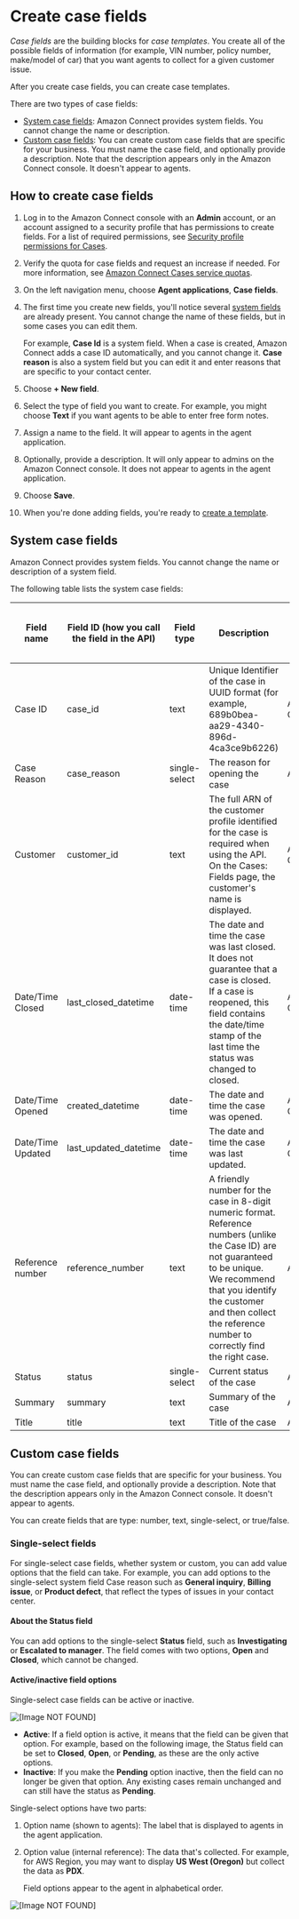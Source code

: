# Create case fields<a name="case-fields"></a>

*Case fields* are the building blocks for *case templates*\. You create all of the possible fields of information \(for example, VIN number, policy number, make/model of car\) that you want agents to collect for a given customer issue\. 

 After you create case fields, you can create case templates\.

There are two types of case fields:
+ [System case fields](#system-case-fields): Amazon Connect provides system fields\. You cannot change the name or description\.
+ [Custom case fields](#custom-case-fields): You can create custom case fields that are specific for your business\. You must name the case field, and optionally provide a description\. Note that the description appears only in the Amazon Connect console\. It doesn't appear to agents\.

## How to create case fields<a name="how-to-create-case-fields"></a>

1. Log in to the Amazon Connect console with an **Admin** account, or an account assigned to a security profile that has permissions to create fields\. For a list of required permissions, see [Security profile permissions for Cases](assign-security-profile-cases.md)\.

1. Verify the quota for case fields and request an increase if needed\. For more information, see [Amazon Connect Cases service quotas](amazon-connect-service-limits.md#cases-quotas)\.

1. On the left navigation menu, choose **Agent applications**, **Case fields**\.

1. The first time you create new fields, you'll notice several [system fields](#system-case-fields) are already present\. You cannot change the name of these fields, but in some cases you can edit them\. 

   For example, **Case Id** is a system field\. When a case is created, Amazon Connect adds a case ID automatically, and you cannot change it\. **Case reason** is also a system field but you can edit it and enter reasons that are specific to your contact center\.

1. Choose **\+ New field**\.

1. Select the type of field you want to create\. For example, you might choose **Text** if you want agents to be able to enter free form notes\.

1. Assign a name to the field\. It will appear to agents in the agent application\.

1. Optionally, provide a description\. It will only appear to admins on the Amazon Connect console\. It does not appear to agents in the agent application\.

1. Choose **Save**\.

1. When you're done adding fields, you're ready to [create a template](case-templates.md)\.

## System case fields<a name="system-case-fields"></a>

Amazon Connect provides system fields\. You cannot change the name or description of a system field\.

The following table lists the system case fields:


| Field name | Field ID \(how you call the field in the API\) | Field type | Description | Where the data comes from | 
| --- | --- | --- | --- | --- | 
|  Case ID  |  case\_id  | text | Unique Identifier of the case in UUID format \(for example, 689b0bea\-aa29\-4340\-896d\-4ca3ce9b6226\) | Amazon Connect | 
|  Case Reason  |  case\_reason  | single\-select | The reason for opening the case | Agent | 
|  Customer  |  customer\_id  | text | The full ARN of the customer profile identified for the case is required when using the API\. On the Cases: Fields page, the customer's name is displayed\. | Amazon Connect | 
|  Date/Time Closed  |  last\_closed\_datetime  | date\-time | The date and time the case was last closed\. It does not guarantee that a case is closed\. If a case is reopened, this field contains the date/time stamp of the last time the status was changed to closed\. | Amazon Connect | 
|  Date/Time Opened  |  created\_datetime  | date\-time | The date and time the case was opened\. | Amazon Connect | 
|  Date/Time Updated  |  last\_updated\_datetime  | date\-time | The date and time the case was last updated\. | Amazon Connect | 
|  Reference number  |  reference\_number  | text | A friendly number for the case in 8\-digit numeric format\. Reference numbers \(unlike the Case ID\) are not guaranteed to be unique\. We recommend that you identify the customer and then collect the reference number to correctly find the right case\.  | Agent | 
|  Status  |  status  | single\-select | Current status of the case  | Agent | 
|  Summary  |  summary  | text | Summary of the case  | Agent | 
|  Title  |  title  | text | Title of the case  | Agent | 

## Custom case fields<a name="custom-case-fields"></a>

You can create custom case fields that are specific for your business\. You must name the case field, and optionally provide a description\. Note that the description appears only in the Amazon Connect console\. It doesn't appear to agents\.

You can create fields that are type: number, text, single\-select, or true/false\.

### Single\-select fields<a name="single-select-case-fields"></a>

For single\-select case fields, whether system or custom, you can add value options that the field can take\. For example, you can add options to the single\-select system field Case reason such as **General inquiry**, **Billing issue**, or **Product defect**, that reflect the types of issues in your contact center\. 

#### About the Status field<a name="status-single-select-field"></a>

You can add options to the single\-select **Status** field, such as **Investigating** or **Escalated to manager**\. The field comes with two options, **Open** and **Closed**, which cannot be changed\.

#### Active/inactive field options<a name="active-inactive-single-select-field"></a>

Single\-select case fields can be active or inactive\.

![\[Image NOT FOUND\]](http://docs.aws.amazon.com/connect/latest/adminguide/images/cases-single-select-active-inactive.png)
+ **Active**: If a field option is active, it means that the field can be given that option\. For example, based on the following image, the Status field can be set to **Closed**, **Open**, or **Pending**, as these are the only active options\.
+ **Inactive**: If you make the **Pending** option inactive, then the field can no longer be given that option\. Any existing cases remain unchanged and can still have the status as **Pending**\.

Single\-select options have two parts:

1. Option name \(shown to agents\): The label that is displayed to agents in the agent application\.

1. Option value \(internal reference\): The data that's collected\. For example, for AWS Region, you may want to display **US West \(Oregon\)** but collect the data as **PDX**\. 

   Field options appear to the agent in alphabetical order\. 

![\[Image NOT FOUND\]](http://docs.aws.amazon.com/connect/latest/adminguide/images/cases-single-select-names.png)